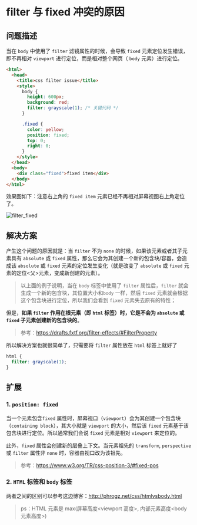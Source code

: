 # filter 与 fixed 冲突的原因

## 问题描述

当在 `body` 中使用了 `filter` 滤镜属性的时候，会导致 `fixed` 元素定位发生错误，即不再相对 `viewport` 进行定位，而是相对整个网页（ `body` 元素）进行定位。

```html
<html>
  <head>
    <title>css filter issue</title>
    <style>
      body {
        height: 600px;
        background: red;
        filter: grayscale(1); /* 关键代码 */
      }

      .fixed {
        color: yellow;
        position: fixed;
        top: 0;
        right: 0;
      }
    </style>
  </head>
  <body>
    <div class="fixed">fixed item</div>
  </body>
</html>
```

效果图如下：注意右上角的 `fixed item` 元素已经不再相对屏幕视图右上角定位了。

![filter_fixed](https://cdn.jsdelivr.net/gh/Huanqiang/imgBed/blog/filter_fixed.gif)

## 解决方案

产生这个问题的原因就是：当 `filter` 不为 `none` 的时候，如果该元素或者其子元素具有 `absolute` 或 `fixed` 属性，那么它会为其创建一个新的包含块/容器，会造成该 `absolute` 或 `fixed` 元素的定位发生变化（就是改变了 `absolute` 或 `fixed` 元素的定位<父>元素，变成新创建的元素）。

> 以上面的例子说明，当在 `body` 标签中使用了 `filter` 属性后，`filter` 就会生成一个新的包含块，其位置大小和`body` 一样，然后 `fixed` 元素就会根据这个包含块进行定位，所以我们会看到 `fixed` 元素失去原有的特性；

但是，**如果 `filter` 作用在根元素（即 `html` 标签）时，它是不会为 `absolute` 或 `fixed` 子元素创建新的包含块的**。

> 参考：https://drafts.fxtf.org/filter-effects/#FilterProperty

所以解决方案也就很简单了，只需要将 `filter` 属性放在 `html` 标签上就好了

```css
html {
  filter: grayscale(1);
}
```

## 扩展

### 1. `position: fixed`

当一个元素包含`fixed` 属性时，屏幕视口（`viewport`）会为其创建一个包含块（`containing block`），其大小就是 `viewport` 的大小，然后该 `fixed` 元素基于该包含块进行定位。所以通常我们会说 `fixed` 元素是相对 `viewport` 来定位的。

此外，`fixed` 属性会创建新的层叠上下文。当元素祖先的 `transform`, `perspective` 或 `filter` 属性非 `none` 时，容器由视口改为该祖先。

> 参考：https://www.w3.org/TR/css-position-3/#fixed-pos

### 2. `HTML` 标签和 `body` 标签

两者之间的区别可以参考这边博客：http://phrogz.net/css/htmlvsbody.html

> ps：HTML 元素是 max(屏幕高度<viewport 高度>, 内部元素高度<body 元素高度>)
